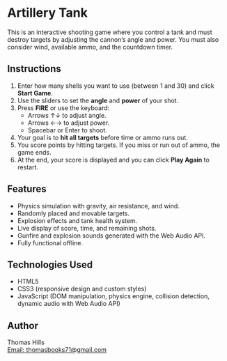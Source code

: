 # Artillery Tank

This is an interactive shooting game where you control a tank and must destroy targets by adjusting the cannon’s angle and power. You must also consider wind, available ammo, and the countdown timer.

## Instructions

1. Enter how many shells you want to use (between 1 and 30) and click **Start Game**.
2. Use the sliders to set the **angle** and **power** of your shot.
3. Press **FIRE** or use the keyboard:
   - Arrows ↑↓ to adjust angle.
   - Arrows ←→ to adjust power.
   - Spacebar or Enter to shoot.
4. Your goal is to **hit all targets** before time or ammo runs out.
5. You score points by hitting targets. If you miss or run out of ammo, the game ends.
6. At the end, your score is displayed and you can click **Play Again** to restart.

## Features

- Physics simulation with gravity, air resistance, and wind.
- Randomly placed and movable targets.
- Explosion effects and tank health system.
- Live display of score, time, and remaining shots.
- Gunfire and explosion sounds generated with the Web Audio API.
- Fully functional offline.

## Technologies Used

- HTML5
- CSS3 (responsive design and custom styles)
- JavaScript (DOM manipulation, physics engine, collision detection, dynamic audio with Web Audio API)

## Author

Thomas Hills  
[Email: thomasbooks71@gmail.com](mailto:thomasbooks71@gmail.com)
